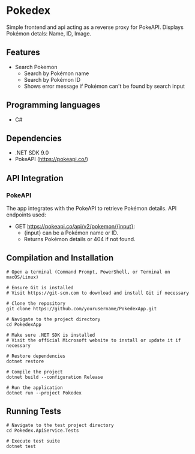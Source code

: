 # Pokedex
Simple frontend and api acting as a reverse proxy for PokeAPI.
Displays Pokémon detals: Name, ID, Image.

## Features
* Search Pokemon
  - Search by Pokémon name
  - Search by Pokémon ID
  - Shows error message if Pokémon can't be found by search input

## Programming languages
* C#

## Dependencies
* .NET SDK 9.0
* PokeAPI (https://pokeapi.co/)

## API Integration
### PokeAPI
The app integrates with the PokeAPI to retrieve Pokémon details. API endpoints used:

* GET https://pokeapi.co/api/v2/pokemon/{input}:
  - {input} can be a Pokémon name or ID.
  - Returns Pokémon details or 404 if not found.

## Compilation and Installation
```
# Open a terminal (Command Prompt, PowerShell, or Terminal on macOS/Linux)

# Ensure Git is installed
# Visit https://git-scm.com to download and install Git if necessary

# Clone the repository
git clone https://github.com/yourusername/PokedexApp.git

# Navigate to the project directory
cd PokedexApp

# Make sure .NET SDK is installed
# Visit the official Microsoft website to install or update it if necessary

# Restore dependencies
dotnet restore

# Compile the project
dotnet build --configuration Release

# Run the application
dotnet run --project Pokedex
```

## Running Tests
```
# Navigate to the test project directory
cd Pokedex.ApiService.Tests

# Execute test suite
dotnet test
```

